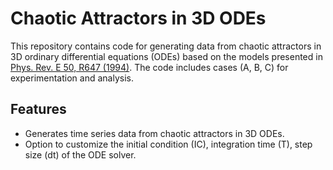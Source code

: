 # Chaotic Attractors in 3D ODEs

This repository contains code for generating data from chaotic attractors in 3D ordinary differential equations (ODEs) based on the models presented in [Phys. Rev. E 50, R647 (1994)](https://journals.aps.org/pre/pdf/10.1103/PhysRevE.50.R647). The code includes cases (A, B, C) for experimentation and analysis.

## Features

- Generates time series data from chaotic attractors in 3D ODEs.
- Option to customize the initial condition (IC), integration time (T), step size (dt) of the ODE solver.
